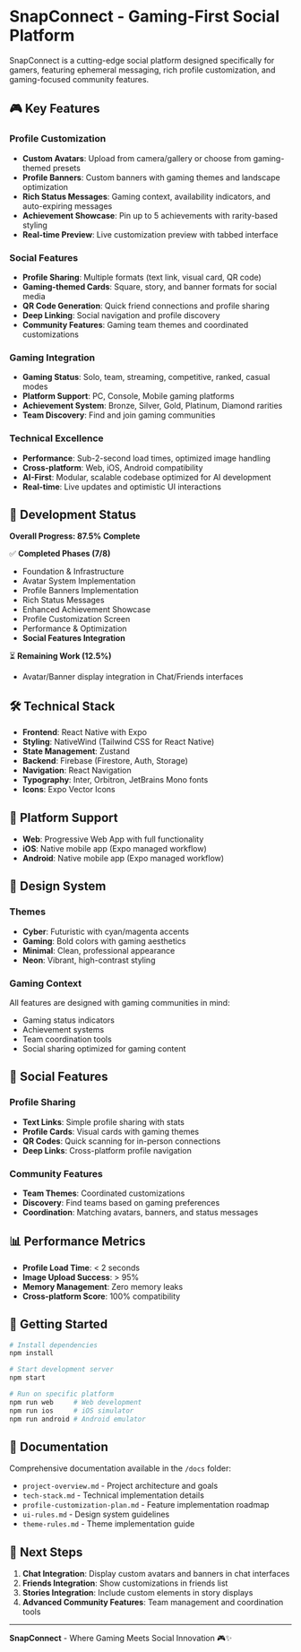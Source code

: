 # SnapConnect - Gaming-First Social Platform

SnapConnect is a cutting-edge social platform designed specifically for gamers, featuring ephemeral messaging, rich profile customization, and gaming-focused community features.

## 🎮 Key Features

### Profile Customization
- **Custom Avatars**: Upload from camera/gallery or choose from gaming-themed presets
- **Profile Banners**: Custom banners with gaming themes and landscape optimization
- **Rich Status Messages**: Gaming context, availability indicators, and auto-expiring messages
- **Achievement Showcase**: Pin up to 5 achievements with rarity-based styling
- **Real-time Preview**: Live customization preview with tabbed interface

### Social Features
- **Profile Sharing**: Multiple formats (text link, visual card, QR code)
- **Gaming-themed Cards**: Square, story, and banner formats for social media
- **QR Code Generation**: Quick friend connections and profile sharing
- **Deep Linking**: Social navigation and profile discovery
- **Community Features**: Gaming team themes and coordinated customizations

### Gaming Integration
- **Gaming Status**: Solo, team, streaming, competitive, ranked, casual modes
- **Platform Support**: PC, Console, Mobile gaming platforms
- **Achievement System**: Bronze, Silver, Gold, Platinum, Diamond rarities
- **Team Discovery**: Find and join gaming communities

### Technical Excellence
- **Performance**: Sub-2-second load times, optimized image handling
- **Cross-platform**: Web, iOS, Android compatibility
- **AI-First**: Modular, scalable codebase optimized for AI development
- **Real-time**: Live updates and optimistic UI interactions

## 🚀 Development Status

**Overall Progress: 87.5% Complete**

✅ **Completed Phases (7/8)**
- Foundation & Infrastructure
- Avatar System Implementation  
- Profile Banners Implementation
- Rich Status Messages
- Enhanced Achievement Showcase
- Profile Customization Screen
- Performance & Optimization
- **Social Features Integration**

⏳ **Remaining Work (12.5%)**
- Avatar/Banner display integration in Chat/Friends interfaces

## 🛠 Technical Stack

- **Frontend**: React Native with Expo
- **Styling**: NativeWind (Tailwind CSS for React Native)
- **State Management**: Zustand
- **Backend**: Firebase (Firestore, Auth, Storage)
- **Navigation**: React Navigation
- **Typography**: Inter, Orbitron, JetBrains Mono fonts
- **Icons**: Expo Vector Icons

## 📱 Platform Support

- **Web**: Progressive Web App with full functionality
- **iOS**: Native mobile app (Expo managed workflow)
- **Android**: Native mobile app (Expo managed workflow)

## 🎨 Design System

### Themes
- **Cyber**: Futuristic with cyan/magenta accents
- **Gaming**: Bold colors with gaming aesthetics
- **Minimal**: Clean, professional appearance
- **Neon**: Vibrant, high-contrast styling

### Gaming Context
All features are designed with gaming communities in mind:
- Gaming status indicators
- Achievement systems
- Team coordination tools
- Social sharing optimized for gaming content

## 🔗 Social Features

### Profile Sharing
- **Text Links**: Simple profile sharing with stats
- **Profile Cards**: Visual cards with gaming themes
- **QR Codes**: Quick scanning for in-person connections
- **Deep Links**: Cross-platform profile navigation

### Community Features
- **Team Themes**: Coordinated customizations
- **Discovery**: Find teams based on gaming preferences
- **Coordination**: Matching avatars, banners, and status messages

## 📊 Performance Metrics

- **Profile Load Time**: < 2 seconds
- **Image Upload Success**: > 95%
- **Memory Management**: Zero memory leaks
- **Cross-platform Score**: 100% compatibility

## 🚀 Getting Started

```bash
# Install dependencies
npm install

# Start development server
npm start

# Run on specific platform
npm run web     # Web development
npm run ios     # iOS simulator
npm run android # Android emulator
```

## 📖 Documentation

Comprehensive documentation available in the `/docs` folder:
- `project-overview.md` - Project architecture and goals
- `tech-stack.md` - Technical implementation details
- `profile-customization-plan.md` - Feature implementation roadmap
- `ui-rules.md` - Design system guidelines
- `theme-rules.md` - Theme implementation guide

## 🎯 Next Steps

1. **Chat Integration**: Display custom avatars and banners in chat interfaces
2. **Friends Integration**: Show customizations in friends list
3. **Stories Integration**: Include custom elements in story displays
4. **Advanced Community Features**: Team management and coordination tools

---

**SnapConnect** - Where Gaming Meets Social Innovation 🎮✨
